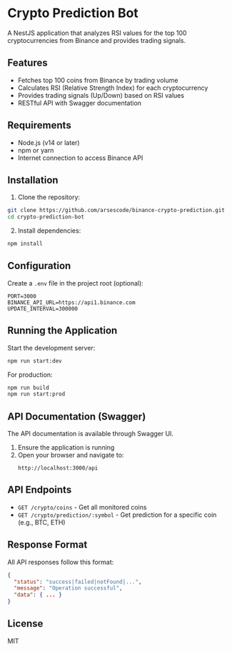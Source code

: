 # Crypto Prediction Bot

A NestJS application that analyzes RSI values for the top 100 cryptocurrencies from Binance and provides trading signals.

## Features

- Fetches top 100 coins from Binance by trading volume
- Calculates RSI (Relative Strength Index) for each cryptocurrency
- Provides trading signals (Up/Down) based on RSI values
- RESTful API with Swagger documentation

## Requirements

- Node.js (v14 or later)
- npm or yarn
- Internet connection to access Binance API

## Installation

1. Clone the repository:

```bash
git clone https://github.com/arsescode/binance-crypto-prediction.git
cd crypto-prediction-bot
```

2. Install dependencies:

```bash
npm install
```

## Configuration

Create a `.env` file in the project root (optional):

```
PORT=3000
BINANCE_API_URL=https://api1.binance.com
UPDATE_INTERVAL=300000
```

## Running the Application

Start the development server:

```bash
npm run start:dev
```

For production:

```bash
npm run build
npm run start:prod
```

## API Documentation (Swagger)

The API documentation is available through Swagger UI.

1. Ensure the application is running
2. Open your browser and navigate to:
   ```
   http://localhost:3000/api
   ```

## API Endpoints

- `GET /crypto/coins` - Get all monitored coins
- `GET /crypto/prediction/:symbol` - Get prediction for a specific coin (e.g., BTC, ETH)

## Response Format

All API responses follow this format:

```json
{
  "status": "success|failed|notFound|...",
  "message": "Operation successful",
  "data": { ... }
}
```

## License

MIT